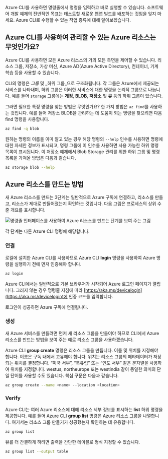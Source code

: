 Azure CLI를 사용하면 명령줄에서 명령을 입력하고 바로 실행할 수 있습니다. 소프트웨어 개발 예제의 전반적인 목표는 테스트할 새로운 웹앱 빌드를 배포하는 것임을 잊지 마세요. Azure CLI로 수행할 수 있는 작업 종류에 대해 알아보겠습니다.

## <a name="what-azure-resources-can-be-managed-using-the-azure-cli"></a>Azure CLI를 사용하여 관리할 수 있는 Azure 리소스는 무엇인가요?

Azure CLI를 사용하면 모든 Azure 리소스의 거의 모든 측면을 제어할 수 있습니다. 리소스 그룹, 저장소, 가상 머신, Azure AD(Azure Active Directory), 컨테이너, 기계 학습 등을 사용할 수 있습니다.

CLI의 명령은 _그룹_ 및 _하위 그룹_으로 구조화됩니다. 각 그룹은 Azure에서 제공되는 서비스를 나타내며, 하위 그룹은 이러한 서비스에 대한 명령을 논리적 그룹으로 나눕니다. 예를 들어 `storage` 그룹에는  **계정**, **BLOB**, **저장소** 및 **큐** 등의 하위 그룹이 있습니다.

그러면 필요한 특정 명령을 찾는 방법은 무엇인가요? 한 가지 방법은 `az find`를 사용하는 것입니다. 예를 들어 저장소 BLOB을 관리하는 데 도움이 되는 명령을 찾으려면 다음 find 명령을 사용합니다.

```bash
az find -q blob
```

원하는 명령의 이름을 이미 알고 있는 경우 해당 명령의 `--help` 인수를 사용하면 명령에 대한 자세한 정보가 표시되고, 명령 그룹에 이 인수를 사용하면 사용 가능한 하위 명령 목록이 표시됩니다. 이 저장소 예제에서 Blob Storage 관리를 위한 하위 그룹 및 명령 목록을 가져올 방법은 다음과 같습니다.

```bash
az storage blob --help
```

## <a name="how-to-create-an-azure-resource"></a>Azure 리소스를 만드는 방법

새 Azure 리소스를 만드는 3단계는 일반적으로 Azure 구독에 연결하고, 리소스를 만들고, 리소스가 제대로 만들어졌는지 확인하는 것입니다. 다음 그림은 프로세스의 상위 수준 개요를 표시합니다.

![명령줄 인터페이스를 사용하여 Azure 리소스를 만드는 단계를 보여 주는 그림](../media-drafts/4-create-resources-overview.png)

각 단계는 다른 Azure CLI 명령에 해당합니다.

### <a name="connect"></a>연결

로컬에 설치한 Azure CLI를 사용하므로 Azure CLI **login** 명령을 사용하여 Azure 명령을 실행하기 전에 먼저 인증해야 합니다. 

```bash
az login
```

Azure CLI에서는 일반적으로 기본 브라우저가 시작되어 Azure 로그인 페이지가 열립니다. 그러지 않는 경우 명령줄 지침에 따라 [https://aka.ms/devicelogin](https://aka.ms/devicelogin)에 인증 코드를 입력합니다.

로그인이 성공하면 Azure 구독에 연결됩니다. 

### <a name="create"></a>생성

새 Azure 서비스를 만들려면 먼저 새 리소스 그룹을 만들어야 하므로 CLI에서 Azure 리소스를 만드는 방법을 보여 주는 예로 리소스 그룹을 사용하겠습니다.

Azure CLI **group create** 명령은 리소스 그룹을 만듭니다. 이름 및 위치를 지정해야 합니다. 이름은 구독 내에서 고유해야 합니다. 위치는 리소스 그룹의 메타데이터가 저장되는 위치를 결정합니다. “미국 서부”, “북유럽” 또는 “인도 서부” 같은 문자열을 사용하여 위치를 지정합니다. westus, northeurope 또는 westindia 같이 동일한 의미의 단일 단어를 사용할 수도 있습니다. 핵심 구문은 다음과 같습니다.

```bash
az group create --name <name> --location <location>
```

### <a name="verify"></a>Verify

Azure CLI는 여러 Azure 리소스에 대해 리소스 세부 정보를 표시하는 **list** 하위 명령을 제공합니다. 예를 들어 Azure CLI **group list** 명령은 Azure 리소스 그룹을 나열합니다. 여기서는 리소스 그룹 만들기가 성공했는지 확인하는 데 유용합니다.

```bash
az group list
```

뷰를 더 간결하게 하려면 출력을 간단한 테이블로 형식 지정할 수 있습니다.

```bash
az group list --output table
```
